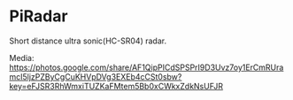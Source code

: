 # PiRadar
Short distance ultra sonic(HC-SR04) radar.


Media: https://photos.google.com/share/AF1QipPICdSPSPrI9D3Uvz7oy1ErCmRUramcI5ljzPZByCgCuKHVpDVg3EXEb4cCSt0sbw?key=eFJSR3RhWmxiTUZKaFMtem5Bb0xCWkxZdkNsUFJR
